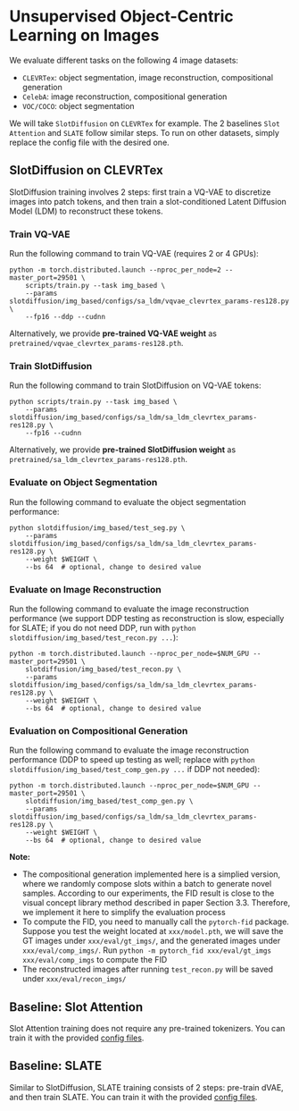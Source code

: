 # Unsupervised Object-Centric Learning on Images

We evaluate different tasks on the following 4 image datasets:

-   `CLEVRTex`: object segmentation, image reconstruction, compositional generation
-   `CelebA`: image reconstruction, compositional generation
-   `VOC/COCO`: object segmentation

We will take `SlotDiffusion` on `CLEVRTex` for example.
The 2 baselines `Slot Attention` and `SLATE` follow similar steps.
To run on other datasets, simply replace the config file with the desired one.

## SlotDiffusion on CLEVRTex

SlotDiffusion training involves 2 steps: first train a VQ-VAE to discretize images into patch tokens, and then train a slot-conditioned Latent Diffusion Model (LDM) to reconstruct these tokens.

### Train VQ-VAE

Run the following command to train VQ-VAE (requires 2 or 4 GPUs):

```
python -m torch.distributed.launch --nproc_per_node=2 --master_port=29501 \
    scripts/train.py --task img_based \
    --params slotdiffusion/img_based/configs/sa_ldm/vqvae_clevrtex_params-res128.py \
    --fp16 --ddp --cudnn
```

Alternatively, we provide **pre-trained VQ-VAE weight** as `pretrained/vqvae_clevrtex_params-res128.pth`.

### Train SlotDiffusion

Run the following command to train SlotDiffusion on VQ-VAE tokens:

```
python scripts/train.py --task img_based \
    --params slotdiffusion/img_based/configs/sa_ldm/sa_ldm_clevrtex_params-res128.py \
    --fp16 --cudnn
```

Alternatively, we provide **pre-trained SlotDiffusion weight** as `pretrained/sa_ldm_clevrtex_params-res128.pth`.

### Evaluate on Object Segmentation

Run the following command to evaluate the object segmentation performance:

```
python slotdiffusion/img_based/test_seg.py \
    --params slotdiffusion/img_based/configs/sa_ldm/sa_ldm_clevrtex_params-res128.py \
    --weight $WEIGHT \
    --bs 64  # optional, change to desired value
```

### Evaluate on Image Reconstruction

Run the following command to evaluate the image reconstruction performance (we support DDP testing as reconstruction is slow, especially for SLATE; if you do not need DDP, run with `python slotdiffusion/img_based/test_recon.py ...`):

```
python -m torch.distributed.launch --nproc_per_node=$NUM_GPU --master_port=29501 \
    slotdiffusion/img_based/test_recon.py \
    --params slotdiffusion/img_based/configs/sa_ldm/sa_ldm_clevrtex_params-res128.py \
    --weight $WEIGHT \
    --bs 64  # optional, change to desired value
```

### Evaluation on Compositional Generation

Run the following command to evaluate the image reconstruction performance (DDP to speed up testing as well; replace with `python slotdiffusion/img_based/test_comp_gen.py ...` if DDP not needed):

```
python -m torch.distributed.launch --nproc_per_node=$NUM_GPU --master_port=29501 \
    slotdiffusion/img_based/test_comp_gen.py \
    --params slotdiffusion/img_based/configs/sa_ldm/sa_ldm_clevrtex_params-res128.py \
    --weight $WEIGHT \
    --bs 64  # optional, change to desired value
```

**Note:**

-   The compositional generation implemented here is a simplied version, where we randomly compose slots within a batch to generate novel samples.
    According to our experiments, the FID result is close to the visual concept library method described in paper Section 3.3.
    Therefore, we implement it here to simplify the evaluation process
-   To compute the FID, you need to manually call the `pytorch-fid` package.
    Suppose you test the weight located at `xxx/model.pth`, we will save the GT images under `xxx/eval/gt_imgs/`, and the generated images under `xxx/eval/comp_imgs/`.
    Run `python -m pytorch_fid xxx/eval/gt_imgs xxx/eval/comp_imgs` to compute the FID
-   The reconstructed images after running `test_recon.py` will be saved under `xxx/eval/recon_imgs/`

## Baseline: Slot Attention

Slot Attention training does not require any pre-trained tokenizers.
You can train it with the provided [config files](../slotdiffusion/img_based/configs/sa/).

## Baseline: SLATE

Similar to SlotDiffusion, SLATE training consists of 2 steps: pre-train dVAE, and then train SLATE.
You can train it with the provided [config files](../slotdiffusion/img_based/configs/slate/).
